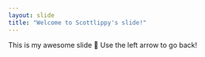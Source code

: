 ```yaml
---
layout: slide
title: "Welcome to Scottlippy's slide!"
---
```

This is my awesome slide :tada:
Use the left arrow to go back!
